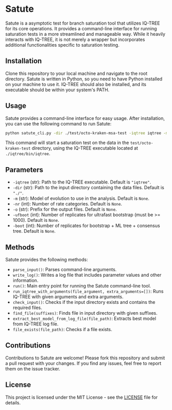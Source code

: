 # Satute
Satute is a asymptotic test for branch saturation tool that utilizes IQ-TREE for its core operations. It provides a command-line interface for running saturation tests in a more streamlined and manageable way. While it heavily interacts with IQ-TREE, it is not merely a wrapper but incorporates additional functionalities specific to saturation testing.

## Installation

Clone this repository to your local machine and navigate to the root directory. Satute is written in Python, so you need to have Python installed on your machine to use it. IQ-TREE should also be installed, and its executable should be within your system's PATH.

## Usage

Satute provides a command-line interface for easy usage. After installation, you can use the following command to run Satute:

```bash
python satute_cli.py -dir ./test/octo-kraken-msa-test -iqtree iqtree -model GTR+F
```

This command will start a saturation test on the data in the `test/octo-kraken-test` directory, using the IQ-TREE executable located at `./iqtree/bin/iqtree`.

## Parameters

- `-iqtree` (str): Path to the IQ-TREE executable. Default is `"iqtree"`.
- `-dir` (str): Path to the input directory containing the data files. Default is `"./"`.
- `-m` (str): Model of evolution to use in the analysis. Default is `None`.
- `-nr` (int): Number of rate categories. Default is `None`.
- `-o` (str): Prefix for the output files. Default is `None`.
- `-ufboot` (int): Number of replicates for ultrafast bootstrap (must be >= 1000). Default is `None`.
- `-boot` (int): Number of replicates for bootstrap + ML tree + consensus tree. Default is `None`.

## Methods

Satute provides the following methods:

- `parse_input()`: Parses command-line arguments.
- `write_log()`: Writes a log file that includes parameter values and other information.
- `run()`: Main entry point for running the Satute command-line tool.
- `run_iqtree_with_arguments(file_argument, extra_arguments=[])`: Runs IQ-TREE with given arguments and extra arguments.
- `check_input()`: Checks if the input directory exists and contains the required files.
- `find_file(suffixes)`: Finds file in input directory with given suffixes.
- `extract_best_model_from_log_file(file_path)`: Extracts best model from IQ-TREE log file.
- `file_exists(file_path)`: Checks if a file exists.

## Contributions

Contributions to Satute are welcome! Please fork this repository and submit a pull request with your changes. If you find any issues, feel free to report them on the issue tracker.

## License

This project is licensed under the MIT License - see the [LICENSE](LICENSE) file for details.